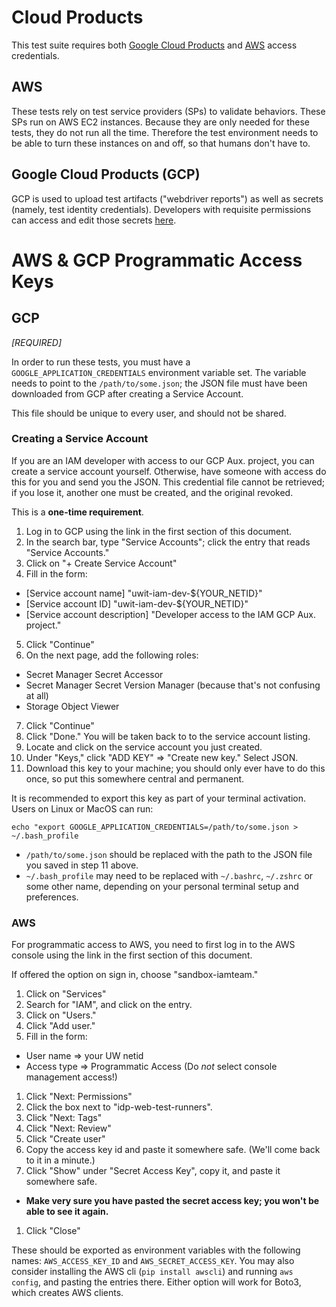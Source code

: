 # Cloud Products

This test suite requires both [Google Cloud Products](https://console.cloud.google.com/home/dashboard?project=uwit-mci-iam) 
and [AWS](https://idp.u.washington.edu/idp/profile/SAML2/Unsolicited/SSO?providerId=urn:amazon:webservices) access credentials.


## AWS 

These tests rely on test service providers (SPs) to validate behaviors. These SPs run on AWS EC2 instances. Because
they are only needed for these tests, they do not run all the time. Therefore the test environment needs to be able
to turn these instances on and off, so that humans don't have to.

## Google Cloud Products (GCP)

GCP is used to upload test artifacts ("webdriver reports") as well as secrets (namely, test identity credentials). 
Developers with requisite permissions can access and edit those secrets
[here](https://console.cloud.google.com/security/secret-manager/secret/idp-web-test-config?project=uwit-mci-iam).


# AWS & GCP Programmatic Access Keys

## GCP

*[REQUIRED]*

In order to run these tests, you must have a `GOOGLE_APPLICATION_CREDENTIALS` environment variable set. The variable
needs to point to the `/path/to/some.json`; the JSON file must have been downloaded from GCP after creating a Service Account.

This file should be unique to every user, and should not be shared. 

### Creating a Service Account

If you are an IAM developer with access to our GCP Aux. project, you can create a service account yourself. Otherwise,
have someone with access do this for you and send you the JSON. This credential file cannot be retrieved; if you lose it,
another one must be created, and the original revoked.

This is a **one-time requirement**.

1. Log in to GCP using the link in the first section of this document.
2. In the search bar, type "Service Accounts"; click the entry that reads "Service Accounts."
3. Click on "+ Create Service Account"
4. Fill in the form:
  - [Service account name]  "uwit-iam-dev-${YOUR_NETID}"
  - [Service account ID]  "uwit-iam-dev-${YOUR_NETID}"
  - [Service account description] "Developer access to the IAM GCP Aux. project."
5. Click "Continue"
6. On the next page, add the following roles:
  - Secret Manager Secret Accessor
  - Secret Manager Secret Version Manager  (because that's not confusing at all)
  - Storage Object Viewer
7. Click "Continue"
8. Click "Done." You will be taken back to to the service account listing.
9. Locate and click on the service account you just created.
10. Under "Keys," click "ADD KEY" => "Create new key." Select JSON. 
11. Download this key to your machine; you should only ever have to do this once, 
so put this somewhere central and permanent.

It is recommended to export this key as part of your terminal activation. Users on Linux or MacOS can run:

`echo "export GOOGLE_APPLICATION_CREDENTIALS=/path/to/some.json > ~/.bash_profile`

* `/path/to/some.json` should be replaced with the path to the JSON file you saved in step 11 above.
* `~/.bash_profile` may need to be replaced with `~/.bashrc`, `~/.zshrc` or some other name, depending on your 
personal terminal setup and preferences.
 
 
 ### AWS
 
 For programmatic access to AWS, you need to first log in to the AWS console using the link in the first 
 section of this document.
 
 If offered the option on sign in, choose "sandbox-iamteam."
 
 1. Click on "Services"
 1. Search for "IAM", and click on the entry.
 1. Click on "Users."
 1. Click "Add user."
 1. Fill in the form:
   - User name => your UW netid
   - Access type => Programmatic Access (Do _not_ select console management access!)
 1. Click "Next: Permissions"
 1. Click the box next to "idp-web-test-runners".
 1. Click "Next: Tags"
 1. Click "Next: Review"
 1. Click "Create user"
 1. Copy the access key id and paste it somewhere safe. (We'll come back to it in a minute.)
 1. Click "Show" under "Secret Access Key", copy it, and paste it somewhere safe.
   - **Make very sure you have pasted the secret access key; you won't be able to see it again.**
 1. Click "Close"
 
These should be exported as environment variables with the following names: `AWS_ACCESS_KEY_ID` and `AWS_SECRET_ACCESS_KEY`.
You may also consider installing the AWS cli (`pip install awscli`) and running `aws config`, and pasting the entries there. 
Either option will work for Boto3, which creates AWS clients.
